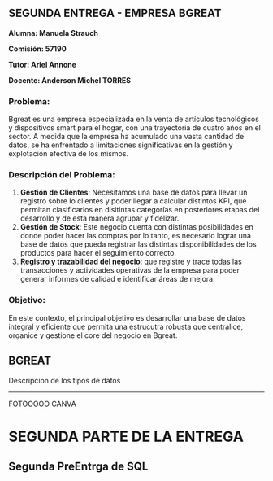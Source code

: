 ## SEGUNDA ENTREGA - EMPRESA BGREAT

**Alumna: Manuela Strauch**

**Comisión: 57190**

**Tutor: Ariel Annone**

**Docente: Anderson Michel TORRES**


### Problema:

Bgreat es una empresa especializada en la venta de artículos tecnológicos y dispositivos smart para el hogar, con una trayectoria de cuatro años en el sector. A medida que la empresa ha acumulado una vasta cantidad de datos, se ha enfrentado a limitaciones significativas en la gestión y explotación efectiva de los mismos. 

### Descripción del Problema:

1. **Gestión de Clientes**: Necesitamos una base de datos para llevar un registro sobre lo clientes y poder llegar a calcular distintos KPI, que permitan clasificarlos en disitintas categorías en posteriores etapas del desarrollo y de esta manera agrupar y fidelizar.
2. **Gestión de Stock**: Este negocio cuenta con distintas posibilidades en donde poder hacer las compras por lo tanto, es necesario lograr una base de datos que pueda registrar las distintas disponibilidades de los productos para hacer el seguimiento correcto.
3. **Registro y trazabilidad del negocio**:  que registre y trace todas las transacciones y actividades operativas de la empresa para poder generar informes de calidad e identificar áreas de mejora.

### Objetivo:

En este contexto, el principal objetivo es desarrollar una base de datos integral y eficiente que permita una estrucutra robusta que centralice, organice y gestione el core del negocio en Bgreat.

## BGREAT
Descripcion de los tipos de datos

---

FOTOOOOO CANVA

# SEGUNDA PARTE DE LA ENTREGA
## Segunda PreEntrga de SQL



